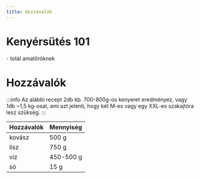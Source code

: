```yaml
---
title: Hozzávalók
---
```


# Kenyérsütés 101
\- totál amatőröknek

# Hozzávalók

:::info
Az alábbi recept 2db kb. 700-800g-os kenyeret eredményez, vagy 1db ~1,5 kg-osat, ami azt jelenti, hogy két M-es vagy egy XXL-es szakajtóra lesz szükség.
:::

|Hozzávalók|Mennyiség|
|---|---|
|kovász|500 g|
|lisz|750 g|
|víz|450-500 g|
|só|15 g|
